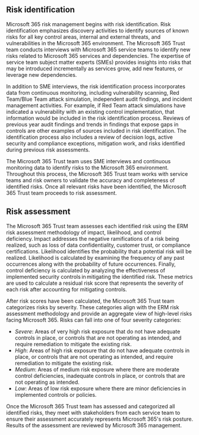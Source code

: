 ## Risk identification

Microsoft 365 risk management begins with risk identification. Risk identification emphasizes discovery activities to identify sources of known risks for all key control areas, internal and external threats, and vulnerabilities in the Microsoft 365 environment. The Microsoft 365 Trust team conducts interviews with Microsoft 365 service teams to identify new risks related to Microsoft 365 services and dependencies. The expertise of service team subject matter experts (SMEs) provides insights into risks that may be introduced incrementally as services grow, add new features, or leverage new dependencies.

In addition to SME interviews, the risk identification process incorporates data from continuous monitoring, including vulnerability scanning, Red Team/Blue Team attack simulation, independent audit findings, and incident management activities. For example, if Red Team attack simulations have indicated a vulnerability with an existing control implementation, that information would be included in the risk identification process. Reviews of previous year audit findings and trends in findings that expose gaps in controls are other examples of sources included in risk identification. The identification process also includes a review of decision logs, active security and compliance exceptions, mitigation work, and risks identified during previous risk assessments.

The Microsoft 365 Trust team uses SME interviews and continuous monitoring data to identify risks to the Microsoft 365 environment. Throughout this process, the Microsoft 365 Trust team works with service teams and risk owners to validate the accuracy and completeness of identified risks. Once all relevant risks have been identified, the Microsoft 365 Trust team proceeds to risk assessment.

## Risk assessment

The Microsoft 365 Trust team assesses each identified risk using the ERM risk assessment methodology of impact, likelihood, and control deficiency. Impact addresses the negative ramifications of a risk being realized, such as loss of data confidentiality, customer trust, or compliance certifications. Likelihood identifies the probability that a potential risk will be realized. Likelihood is calculated by examining the frequency of any past occurrences along with the probability of future occurrences. Finally, control deficiency is calculated by analyzing the effectiveness of implemented security controls in mitigating the identified risk. These metrics are used to calculate a residual risk score that represents the severity of each risk after accounting for mitigating controls.

After risk scores have been calculated, the Microsoft 365 Trust team categorizes risks by severity. These categories align with the ERM risk assessment methodology and provide an aggregate view of high-level risks facing Microsoft 365.  Risks can fall into one of four severity categories:

- _Severe_: Areas of very high risk exposure that do not have adequate controls in place, or controls that are not operating as intended, and require remediation to mitigate the existing risk.
- _High_: Areas of high risk exposure that do not have adequate controls in place, or controls that are not operating as intended, and require remediation to mitigate the existing risk.
- _Medium_: Areas of medium risk exposure where there are moderate control deficiencies, inadequate controls in place, or controls that are not operating as intended.
- _Low_: Areas of low risk exposure where there are minor deficiencies in implemented controls or policies.

Once the Microsoft 365 Trust team has assessed and categorized all identified risks, they meet with stakeholders from each service team to ensure their assessment accurately represents Microsoft 365's risk posture. Results of the assessment are reviewed by Microsoft 365 management.
